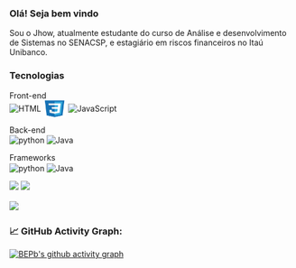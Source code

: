 ### Olá! Seja bem vindo

Sou o Jhow, atualmente estudante do curso de Análise e desenvolvimento de Sistemas no SENACSP, e estagiário em riscos financeiros no Itaú Unibanco. 

### Tecnologias
<div style="display: inline_block">

<p> </strong> Front-end <br>  

<img align="center" alt="HTML" height="30" width="40"  src="https://cdn.jsdelivr.net/gh/devicons/devicon/icons/html5/html5-original.svg" >
  <img align="center" alt="CSS" height="30" width="40" src="https://raw.githubusercontent.com/devicons/devicon/master/icons/css3/css3-original.svg">
  <img align="center" alt="JavaScript" height="30" width="40" src="https://cdn.jsdelivr.net/gh/devicons/devicon/icons/javascript/javascript-original.svg"">
<br>
<p> Back-end </strong> <br>

  <img align="center" alt="python" height="30" width="40"  src="https://cdn.jsdelivr.net/gh/devicons/devicon/icons/python/python-original.svg" />
  <img align="center" alt="Java" height="30" width="40"  src="https://cdn.jsdelivr.net/gh/devicons/devicon/icons/java/java-original-wordmark.svg" />
  <br>
<p> Frameworks </strong> <br>

<img align="center" alt="python" height="30" width="40"  src="https://cdn.jsdelivr.net/gh/devicons/devicon/icons/spring/spring-original.svg" />
<img align="center" alt="Java" height="30" width="40"  src="https://cdn.jsdelivr.net/gh/devicons/devicon/icons/flask/flask-original.svg" />

<div>
  <img height="180em" src="https://github-readme-stats.vercel.app/api?username=jrsantos1&show-icons=true&theme=dark&include_all_commits=true&count_private=true"/>
    <img height="180em" src="https://github-readme-stats.vercel.app/api/top-langs?username=jrsantos1&layout=compact&langs_count=16&theme=dark"/>
</div>
<br>
<div> 
    <a href = "https://www.linkedin.com/in/jhonatan-r-baa992a3/"> <img src="https://img.shields.io/badge/LinkedIn-0077B5?style=for-the-badge&logo=linkedin&logoColor=white" target="_blank"></a>
</div>
  
  
### 📈 GitHub Activity Graph:
[![BEPb's github activity graph](https://github-readme-activity-graph.cyclic.app/graph?username=jrsantos1&theme=github-compact)](https://github.com/jrsantos1/github-readme-activity-graph)
